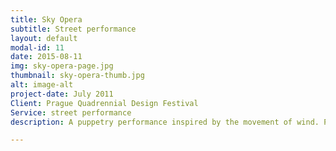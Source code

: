 ```yaml
---
title: Sky Opera
subtitle: Street performance
layout: default
modal-id: 11
date: 2015-08-11
img: sky-opera-page.jpg
thumbnail: sky-opera-thumb.jpg
alt: image-alt
project-date: July 2011
Client: Prague Quadrennial Design Festival
Service: street performance
description: A puppetry performance inspired by the movement of wind. Performed as a street show in London, and as part of the Prague Quadrennial Design Festival. Photograph- Jemima Yong

---
```

